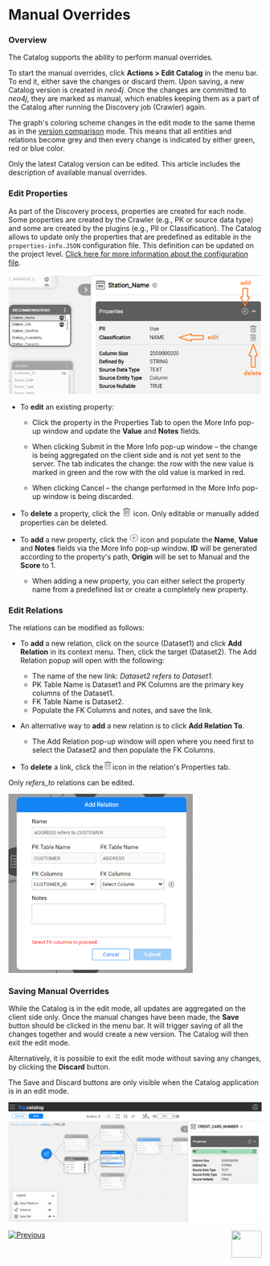 <web>

# Manual Overrides

### Overview

The Catalog supports the ability to perform manual overrides. 

To start the manual overrides, click **Actions > Edit Catalog** in the menu bar. To end it, either save the changes or discard them. Upon saving, a new Catalog version is created in *neo4j*. Once the changes are committed to *neo4j*, they are marked as manual, which enables keeping them as a part of the Catalog after running the Discovery job (Crawler) again.

The graph's coloring scheme changes in the edit mode to the same theme as in the [version comparison](06_catalog_versioning.md) mode. This means that all entities and relations become grey and then every change is indicated by either green, red or blue color.

Only the latest Catalog version can be edited. This article includes the description of available manual overrides.

### Edit Properties

As part of the Discovery process, properties are created for each node. Some properties are created by the Crawler (e.g., PK or source data type) and some are created by the plugins (e.g., PII or Classification). The Catalog allows to update only the properties that are predefined as editable in the ```properties-info.JSON``` configuration file. This definition can be updated on the project level. [Click here for more information about the configuration file](11_advanced_settings.md#catalog-application-configuration).

<img src="images/edit_prop_1.png" style="zoom:75%;" />

* To **edit** an existing property:

  * Click the property in the Properties Tab to open the More Info pop-up window and update the **Value** and **Notes** fields. 

  * When clicking Submit in the More Info pop-up window – the change is being aggregated on the client side and is not yet sent to the server. The tab indicates the change: the row with the new value is marked in green and the row with the old value is marked in red.

  * When clicking Cancel – the change performed in the More Info pop-up window is being discarded.
* To **delete** a property, click the <img src="images/delete.png" alt="plus" style="zoom:75%;" /> icon. Only editable or manually added properties can be deleted.
* To **add** a new property, click the <img src="images/add.png" alt="plus" style="zoom:75%;" /> icon and populate the **Name**, **Value** and **Notes** fields via the More Info pop-up window. **ID** will be generated according to the property's path, **Origin** will be set to Manual and the **Score** to 1.
  * When adding a new property, you can either select the property name from a predefined list or create a completely new property.


### Edit Relations

The relations can be modified as follows:

* To **add** a new relation, click on the source (Dataset1) and click **Add Relation** in its context menu. Then, click the target (Dataset2). The Add Relation popup will open with the following:
  * The name of the new link: *Dataset2 refers to Dataset1*. 
  * PK Table Name is Dataset1 and PK Columns are the primary key columns of the Dataset1.
  * FK Table Name is Dataset2.
  * Populate the FK Columns and notes, and save the link.
* An alternative way to **add** a new relation is to click **Add Relation To**.
  * The Add Relation pop-up window will open where you need first to select the Dataset2 and then populate the FK Columns.

* To **delete** a link, click the<img src="images/delete.png" alt="plus" style="zoom:75%;" />icon in the relation's Properties tab.

Only *refers_to* relations can be edited. 

<img src="images/add_relation.png" style="zoom:75%;" />

### Saving Manual Overrides

While the Catalog is in the edit mode, all updates are aggregated on the client side only. Once the manual changes have been made, the **Save** button should be clicked in the menu bar. It will trigger saving of all the changes together and would create a new version. The Catalog will then exit the edit mode.

Alternatively, it is possible to exit the edit mode without saving any changes, by clicking the **Discard** button.

The Save and Discard buttons are only visible when the Catalog application is in an edit mode.

<img src="images/manual_override.png" style="zoom:75%;" />



[![Previous](/articles/images/Previous.png)](06_catalog_versioning.md)[<img align="right" width="60" height="54" src="/articles/images/Next.png">](08_search_catalog.md) 

</web>
